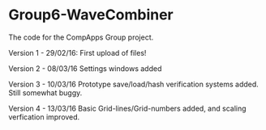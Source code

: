 # Group6-WaveCombiner
The code for the CompApps Group project.

Version 1 - 29/02/16:
First upload of files!

Version 2 - 08/03/16
Settings windows added

Version 3 - 10/03/16
Prototype save/load/hash verification systems added.
Still somewhat buggy.

Version 4 - 13/03/16
Basic Grid-lines/Grid-numbers added, and scaling verfication improved.
